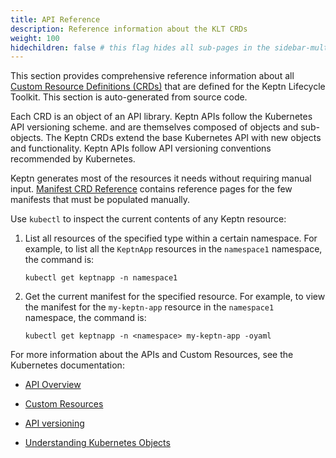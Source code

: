 ```yaml
---
title: API Reference
description: Reference information about the KLT CRDs
weight: 100
hidechildren: false # this flag hides all sub-pages in the sidebar-multicard.html
---
```


This section provides comprehensive reference information about all
[Custom Resource Definitions (CRDs)](https://kubernetes.io/docs/concepts/extend-kubernetes/api-extension/custom-resources/)
that are defined for the Keptn Lifecycle Toolkit.
This section is auto-generated from source code.

Each CRD is an object of an API library.
Keptn APIs follow the Kubernetes API versioning scheme.
and are themselves composed of objects and sub-objects.
The Keptn CRDs extend the base Kubernetes API
with new objects and functionality.
Keptn APIs follow API versioning conventions recommended by Kubernetes.

Keptn generates most of the resources it needs
without requiring manual input.
[Manifest CRD Reference](../yaml-crd-ref)
contains reference pages for the few manifests
that must be populated manually.

Use `kubectl` to inspect the current contents of any Keptn resource:

1. List all resources of the specified type within a certain namespace.
   For example, to list all the `KeptnApp` resources
   in the `namespace1` namespace, the command is:

   ```shell
   kubectl get keptnapp -n namespace1
   ```

1. Get the current manifest for the specified resource.
   For example, to view the manifest for the `my-keptn-app` resource
   in the `namespace1` namespace, the command is:

   ```shell
   kubectl get keptnapp -n <namespace> my-keptn-app -oyaml
   ```

For more information about the APIs and Custom Resources,
see the Kubernetes documentation:

* [API Overview](https://kubernetes.io/docs/reference/using-api/)

* [Custom Resources](https://kubernetes.io/docs/concepts/extend-kubernetes/api-extension/custom-resources/)

* [API versioning](https://kubernetes.io/docs/reference/using-api/#api-versioning)

* [Understanding Kubernetes Objects](https://kubernetes.io/docs/concepts/overview/working-with-objects/kubernetes-objects/)

